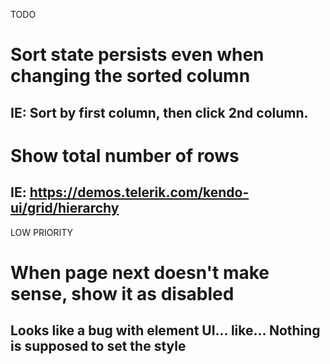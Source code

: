 TODO 

# Sort state persists even when changing the sorted column
##   IE: Sort by first column, then click 2nd column.
# Show total number of rows 
##   IE: https://demos.telerik.com/kendo-ui/grid/hierarchy

LOW PRIORITY
# When page next doesn't make sense, show it as disabled
## Looks like a bug with element UI... like... Nothing is supposed to set the style